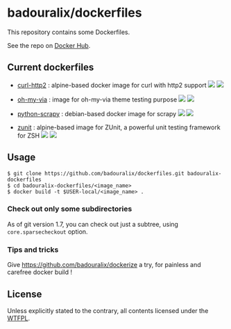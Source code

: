 badouralix/dockerfiles
======================


This repository contains some Dockerfiles.

See the repo on [Docker Hub](https://hub.docker.com/u/badouralix/).

Current dockerfiles
-------------------

* [curl-http2](https://hub.docker.com/r/badouralix/curl-http2/) : alpine-based docker image for curl with http2 support
[![](https://images.microbadger.com/badges/version/badouralix/curl-http2.svg)](https://microbadger.com/images/badouralix/curl-http2 "Get your own version badge on microbadger.com")
[![](https://images.microbadger.com/badges/image/badouralix/curl-http2.svg)](https://microbadger.com/images/badouralix/curl-http2 "Get your own image badge on microbadger.com")

* [oh-my-via](https://hub.docker.com/r/badouralix/oh-my-via/) : image for oh-my-via theme testing purpose
[![](https://images.microbadger.com/badges/version/badouralix/oh-my-via.svg)](https://microbadger.com/images/badouralix/oh-my-via "Get your own version badge on microbadger.com")
[![](https://images.microbadger.com/badges/image/badouralix/oh-my-via.svg)](https://microbadger.com/images/badouralix/oh-my-via "Get your own image badge on microbadger.com")

* [python-scrapy](https://hub.docker.com/r/badouralix/python-scrapy/) : debian-based docker image for scrapy
[![](https://images.microbadger.com/badges/version/badouralix/python-scrapy.svg)](https://microbadger.com/images/badouralix/python-scrapy "Get your own version badge on microbadger.com")
[![](https://images.microbadger.com/badges/image/badouralix/python-scrapy.svg)](https://microbadger.com/images/badouralix/python-scrapy "Get your own image badge on microbadger.com")

* [zunit](https://hub.docker.com/r/badouralix/zunit/) : alpine-based image for ZUnit, a powerful unit testing framework for ZSH
[![](https://images.microbadger.com/badges/version/badouralix/zunit.svg)](https://microbadger.com/images/badouralix/zunit "Get your own version badge on microbadger.com")
[![](https://images.microbadger.com/badges/image/badouralix/zunit.svg)](https://microbadger.com/images/badouralix/zunit "Get your own image badge on microbadger.com")


Usage
-----

```
$ git clone https://github.com/badouralix/dockerfiles.git badouralix-dockerfiles
$ cd badouralix-dockerfiles/<image_name>
$ docker build -t $USER-local/<image_name> .
```

### Check out only some subdirectories

As of git version 1.7, you can check out just a subtree, using `core.sparsecheckout` option.

### Tips and tricks

Give <https://github.com/badouralix/dockerize> a try, for painless and carefree docker build !


License
-------

Unless explicitly stated to the contrary, all contents licensed under the [WTFPL](LICENSE).

